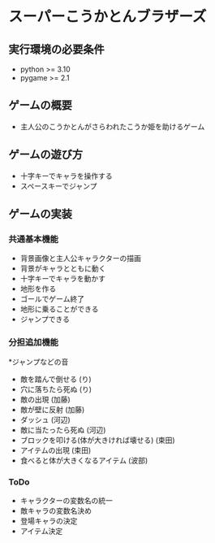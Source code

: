# スーパーこうかとんブラザーズ

## 実行環境の必要条件
* python >= 3.10
* pygame >= 2.1

## ゲームの概要
* 主人公のこうかとんがさらわれたこうか姫を助けるゲーム
## ゲームの遊び方
* 十字キーでキャラを操作する
* スペースキーでジャンプ
## ゲームの実装
### 共通基本機能
* 背景画像と主人公キャラクターの描画
* 背景がキャラとともに動く
* 十字キーでキャラを動かす
* 地形を作る
* ゴールでゲーム終了
* 地形に乗ることができる
* ジャンプできる

### 分担追加機能 
*ジャンプなどの音
* 敵を踏んで倒せる (り)
* 穴に落ちたら死ぬ (り)
* 敵の出現 (加藤)
* 敵が壁に反射 (加藤)
* ダッシュ (河辺)
* 敵に当たったら死ぬ (河辺)
* ブロックを叩ける(体が大きければ壊せる) (束田)
* アイテムの出現 (束田)
* 食べると体が大きくなるアイテム (波部)


### ToDo
- キャラクターの変数名の統一
- 敵キャラの変数名決め
- 登場キャラの決定
- アイテム決定

